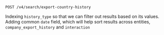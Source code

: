 `POST /v4/search/export-country-history`

Indexing `history_type` so that we can filter out results based on its values.
Adding common `date` field, which will help sort results across entities, `company_export_history` and `interaction`